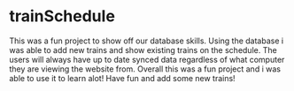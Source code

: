 # trainSchedule

This was a fun project to show off our database skills. Using the database i was able to add new trains and show existing trains on the schedule. The users will always have up to date synced data regardless of what computer they are viewing the website from. Overall this was a fun project and i was able to use it to learn alot! Have fun and add some new trains!